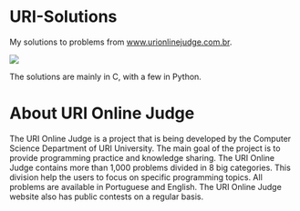 # URI-Solutions
My solutions to problems from www.urionlinejudge.com.br.

<p>
  <img src="https://scontent.fudi1-2.fna.fbcdn.net/v/t1.0-9/15037089_730572337107377_1557755083096177429_n.png?_nc_cat=111&_nc_eui2=AeGZCRXrm2pNWJ38eZEdTj2WmLehQQiUUlXe0bxSZFrBSMRiktCIKQ7r7B13byP9yQJnaZfYYU9C0mQDpz9jrW473fx3mulcT8tVu0zLsprO_g&_nc_ht=scontent.fudi1-2.fna&oh=bfd2dda31ef149f6dae1accdec87be8f&oe=5C6DD433" align="center">
</p>



The solutions are mainly in C, with a few in Python.

# About URI Online Judge

The URI Online Judge is a project that is being developed by the Computer Science Department of URI University. The main goal of the project is to provide programming practice and knowledge sharing. The URI Online Judge contains more than 1,000 problems divided in 8 big categories. This division help the users to focus on specific programming topics. All problems are available in Portuguese and English. The URI Online Judge website also has public contests on a regular basis.

